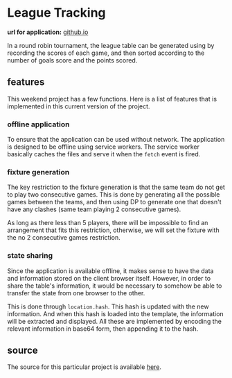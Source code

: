 # League Tracking

**url for application:** [github.io](https://ongspxm.github.io/league/)

In a round robin tournament, the league table can be generated using by recording the scores of each game, and then sorted according to the number of goals score and the points scored.

## features
This weekend project has a few functions. Here is a list of features that is implemented in this current version of the project. 

### offline application
To ensure that the application can be used without network. The application is designed to be offline using service workers. The service worker basically caches the files and serve it when the `fetch` event is fired.  

### fixture generation
The key restriction to the fixture generation is that the same team do not get to play two consecutive games. This is done by generating all the possible games between the teams, and then using DP to generate one that doesn't have any clashes (same team playing 2 consecutive games).

As long as there less than 5 players, there will be impossible to find an arrangement that fits this restriction, otherwise, we will set the fixture with the no 2 consecutive games restriction.

### state sharing
Since the application is available offline, it makes sense to have the data and information stored on the client browser itself. However, in order to share the table's information, it would be necessary to somehow be able to transfer the state from one browser to the other.

This is done through `location.hash`. This hash is updated with the new information. And when this hash is loaded into the template, the information will be extracted and displayed. All these are implemented by encoding the relevant information in base64 form, then appending it to the hash.

## source
The source for this particular project is available [here](https://github.com/ongspxm/league/).
